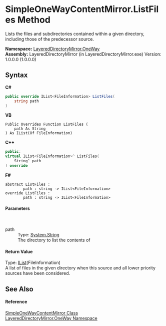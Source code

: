 # SimpleOneWayContentMirror.ListFiles Method 
 

Lists the files and subdirectories contained within a given directory, including those of the predecessor source.

**Namespace:**&nbsp;<a href="d6b0b765-6849-cc2a-e275-85cc710ffc2c">LayeredDirectoryMirror.OneWay</a><br />**Assembly:**&nbsp;LayeredDirectoryMirror (in LayeredDirectoryMirror.exe) Version: 1.0.0.0 (1.0.0.0)

## Syntax

**C#**<br />
``` C#
public override IList<FileInformation> ListFiles(
	string path
)
```

**VB**<br />
``` VB
Public Overrides Function ListFiles ( 
	path As String
) As IList(Of FileInformation)
```

**C++**<br />
``` C++
public:
virtual IList<FileInformation>^ ListFiles(
	String^ path
) override
```

**F#**<br />
``` F#
abstract ListFiles : 
        path : string -> IList<FileInformation> 
override ListFiles : 
        path : string -> IList<FileInformation> 
```


#### Parameters
&nbsp;<dl><dt>path</dt><dd>Type: <a href="http://msdn2.microsoft.com/en-us/library/s1wwdcbf" target="_blank">System.String</a><br />The directory to list the contents of</dd></dl>

#### Return Value
Type: <a href="http://msdn2.microsoft.com/en-us/library/5y536ey6" target="_blank">IList</a>(FileInformation)<br />A list of files in the given directory when this source and all lower priority sources have been considered.

## See Also


#### Reference
<a href="907d05b7-f0cb-9f1f-5ebf-526ad7f4853d">SimpleOneWayContentMirror Class</a><br /><a href="d6b0b765-6849-cc2a-e275-85cc710ffc2c">LayeredDirectoryMirror.OneWay Namespace</a><br />